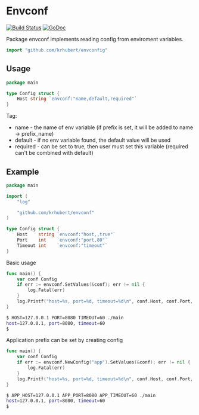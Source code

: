 # Envconf

[![Build Status](https://travis-ci.org/krhubert/envconf.png)](https://travis-ci.org/krhubert/envconf)
[![GoDoc](https://godoc.org/github.com/krhubert/envconf?status.svg)](https://godoc.org/github.com/krhubert/envconf)


Package envconf implements reading config from enviroment variables.

```Go
import "github.com/krhubert/envconfig"
```

## Usage

```Go
package main

type Config struct {
    Host string `envconf:"name,default,required"`
}
```

Tag:
- name - the name of env variable (if prefix is set, it will be added to name -> prefix_name)
- default - if no env variable found, the default value will be used
- required - can be set to true, then user must set this variable (required can't be combined with default)

## Example

```Go
package main

import (
    "log"

    "github.com/krhubert/envconf"
)

type Config struct {
    Host    string `envconf:"host,,true"`
    Port    int    `envconf:"port,80"`
    Timeout int    `envconf:"timeout"`
}
```

Basic usage

```Go
func main() {
    var conf Config
    if err := envconf.SetValues(&conf); err != nil {
        log.Fatal(err)
    }
    log.Printf("host=%s, port=%d, timeout=%d\n", conf.Host, conf.Port, conf.Timeout)
}
```

```Bash
$ HOST=127.0.0.1 PORT=8080 TIMEOUT=60 ./main
host=127.0.0.1, port=8080, timeout=60
$
```

Application prefix can be set by creating config

```Go
func main() {
    var conf Config
    if err := envconf.NewConfig("app").SetValues(&conf); err != nil {
        log.Fatal(err)
    }
    log.Printf("host=%s, port=%d, timeout=%d\n", conf.Host, conf.Port, conf.Timeout)
}
```

```Bash
$ APP_HOST=127.0.0.1 APP_PORT=8080 APP_TIMEOUT=60 ./main
host=127.0.0.1, port=8080, timeout=60
$
```
